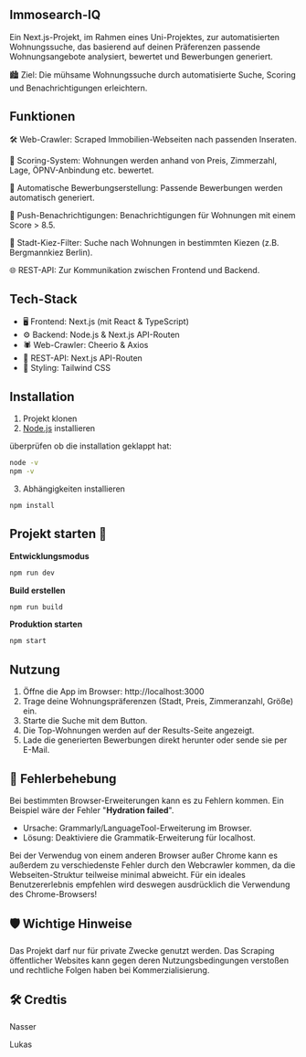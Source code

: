 ## Immosearch-IQ

Ein Next.js-Projekt, im Rahmen eines Uni-Projektes, zur automatisierten Wohnungssuche, das basierend auf deinen Präferenzen passende Wohnungsangebote analysiert, bewertet und Bewerbungen generiert.

🏙️ Ziel: Die mühsame Wohnungssuche durch automatisierte Suche, Scoring und Benachrichtigungen erleichtern.

## Funktionen

🛠️ Web-Crawler: Scraped Immobilien-Webseiten nach passenden Inseraten.

🧠 Scoring-System: Wohnungen werden anhand von Preis, Zimmerzahl, Lage, ÖPNV-Anbindung etc. bewertet.

📩 Automatische Bewerbungserstellung: Passende Bewerbungen werden automatisch generiert.

🔔 Push-Benachrichtigungen: Benachrichtigungen für Wohnungen mit einem Score > 8.5.

📍 Stadt-Kiez-Filter: Suche nach Wohnungen in bestimmten Kiezen (z.B. Bergmannkiez Berlin).

🌐 REST-API: Zur Kommunikation zwischen Frontend und Backend.


## Tech-Stack

- 🖥️ Frontend: Next.js (mit React & TypeScript)
- ⚙️ Backend: Node.js & Next.js API-Routen
- 🕷️ Web-Crawler: Cheerio & Axios
- 📡 REST-API: Next.js API-Routen
- 🎨 Styling: Tailwind CSS

## Installation

1. Projekt klonen
2. [Node.js](https://nodejs.org/en) installieren

überprüfen ob die installation geklappt hat:
```bash
node -v
npm -v
```
3. Abhängigkeiten installieren
```bash
npm install
```

## Projekt starten 🚀
**Entwicklungsmodus**
```bash
npm run dev
```

**Build erstellen**
```bash
npm run build
```

**Produktion starten**
```bash
npm start
```

## Nutzung

1. Öffne die App im Browser: http://localhost:3000
2. Trage deine Wohnungspräferenzen (Stadt, Preis, Zimmeranzahl, Größe) ein.
3. Starte die Suche mit dem Button.
4. Die Top-Wohnungen werden auf der Results-Seite angezeigt.
5. Lade die generierten Bewerbungen direkt herunter oder sende sie per E-Mail.

## 🐞 Fehlerbehebung

Bei bestimmten Browser-Erweiterungen kann es zu Fehlern kommen.
Ein Beispiel wäre der Fehler "**Hydration failed**".
- Ursache: Grammarly/LanguageTool-Erweiterung im Browser.
- Lösung: Deaktiviere die Grammatik-Erweiterung für localhost.

Bei der Verwendug von einem anderen Browser außer Chrome kann es außerdem zu verschiedenste Fehler durch den Webcrawler kommen, da die Webseiten-Struktur teilweise minimal abweicht. Für ein ideales Benutzererlebnis empfehlen wird deswegen ausdrücklich die Verwendung des Chrome-Browsers!

## 🛡️ Wichtige Hinweise

Das Projekt darf nur für private Zwecke genutzt werden. 
Das Scraping öffentlicher Websites kann gegen deren Nutzungsbedingungen verstoßen und rechtliche Folgen haben bei Kommerzialisierung.

## 🛠️ Credtis
Nasser

Lukas
